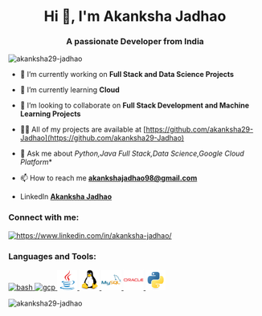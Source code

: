 <h1 align="center">Hi 👋, I'm Akanksha Jadhao</h1>
<h3 align="center">A passionate Developer from India</h3>

<p align="left"> <img src="https://komarev.com/ghpvc/?username=akanksha29-jadhao&label=Profile%20views&color=0e75b6&style=flat" alt="akanksha29-jadhao" /> </p>

- 🔭 I’m currently working on **Full Stack and Data Science Projects**

- 🌱 I’m currently learning **Cloud**

- 👯 I’m looking to collaborate on **Full Stack Development and Machine Learning Projects**

- 👨‍💻 All of my projects are available at [https://github.com/akanksha29-Jadhao](https://github.com/akanksha29-Jadhao)

- 💬 Ask me about *Python,Java Full Stack,Data Science,Google Cloud Platform**

- 📫 How to reach me **akankshajadhao98@gmail.com**
- LinkedIn **[Akanksha Jadhao](https://www.linkedin.com/in/akanksha-jadhao/)**

<h3 align="left">Connect with me:</h3>
<p align="left">
<a href="https://linkedin.com/in/https://www.linkedin.com/in/akanksha-jadhao/" target="blank"><img align="center" src="https://raw.githubusercontent.com/rahuldkjain/github-profile-readme-generator/master/src/images/icons/Social/linked-in-alt.svg" alt="https://www.linkedin.com/in/akanksha-jadhao/" height="30" width="40" /></a>
</p>

<h3 align="left">Languages and Tools:</h3>
<p align="left"> <a href="https://www.gnu.org/software/bash/" target="_blank" rel="noreferrer"> <img src="https://www.vectorlogo.zone/logos/gnu_bash/gnu_bash-icon.svg" alt="bash" width="40" height="40"/> </a> <a href="https://cloud.google.com" target="_blank" rel="noreferrer"> <img src="https://www.vectorlogo.zone/logos/google_cloud/google_cloud-icon.svg" alt="gcp" width="40" height="40"/> </a> <a href="https://www.java.com" target="_blank" rel="noreferrer"> <img src="https://raw.githubusercontent.com/devicons/devicon/master/icons/java/java-original.svg" alt="java" width="40" height="40"/> </a> <a href="https://www.linux.org/" target="_blank" rel="noreferrer"> <img src="https://raw.githubusercontent.com/devicons/devicon/master/icons/linux/linux-original.svg" alt="linux" width="40" height="40"/> </a> <a href="https://www.mysql.com/" target="_blank" rel="noreferrer"> <img src="https://raw.githubusercontent.com/devicons/devicon/master/icons/mysql/mysql-original-wordmark.svg" alt="mysql" width="40" height="40"/> </a> <a href="https://www.oracle.com/" target="_blank" rel="noreferrer"> <img src="https://raw.githubusercontent.com/devicons/devicon/master/icons/oracle/oracle-original.svg" alt="oracle" width="40" height="40"/> </a> <a href="https://www.python.org" target="_blank" rel="noreferrer"> <img src="https://raw.githubusercontent.com/devicons/devicon/master/icons/python/python-original.svg" alt="python" width="40" height="40"/> </a> </p>

<p><img align="center" src="https://github-readme-stats.vercel.app/api/top-langs?username=akanksha29-jadhao&show_icons=true&locale=en&layout=compact" alt="akanksha29-jadhao" /></p>
